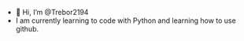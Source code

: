- 👋 Hi, I’m @Trebor2194
- I am currently learning to code with Python and learning how to use github.
<!---
Trebor2194/Trebor2194 is a ✨ special ✨ repository because its `README.md` (this file) appears on your GitHub profile.
You can click the Preview link to take a look at your changes.
--->
